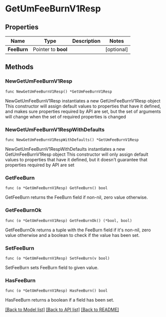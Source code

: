 # GetUmFeeBurnV1Resp

## Properties

Name | Type | Description | Notes
------------ | ------------- | ------------- | -------------
**FeeBurn** | Pointer to **bool** |  | [optional] 

## Methods

### NewGetUmFeeBurnV1Resp

`func NewGetUmFeeBurnV1Resp() *GetUmFeeBurnV1Resp`

NewGetUmFeeBurnV1Resp instantiates a new GetUmFeeBurnV1Resp object
This constructor will assign default values to properties that have it defined,
and makes sure properties required by API are set, but the set of arguments
will change when the set of required properties is changed

### NewGetUmFeeBurnV1RespWithDefaults

`func NewGetUmFeeBurnV1RespWithDefaults() *GetUmFeeBurnV1Resp`

NewGetUmFeeBurnV1RespWithDefaults instantiates a new GetUmFeeBurnV1Resp object
This constructor will only assign default values to properties that have it defined,
but it doesn't guarantee that properties required by API are set

### GetFeeBurn

`func (o *GetUmFeeBurnV1Resp) GetFeeBurn() bool`

GetFeeBurn returns the FeeBurn field if non-nil, zero value otherwise.

### GetFeeBurnOk

`func (o *GetUmFeeBurnV1Resp) GetFeeBurnOk() (*bool, bool)`

GetFeeBurnOk returns a tuple with the FeeBurn field if it's non-nil, zero value otherwise
and a boolean to check if the value has been set.

### SetFeeBurn

`func (o *GetUmFeeBurnV1Resp) SetFeeBurn(v bool)`

SetFeeBurn sets FeeBurn field to given value.

### HasFeeBurn

`func (o *GetUmFeeBurnV1Resp) HasFeeBurn() bool`

HasFeeBurn returns a boolean if a field has been set.


[[Back to Model list]](../README.md#documentation-for-models) [[Back to API list]](../README.md#documentation-for-api-endpoints) [[Back to README]](../README.md)


